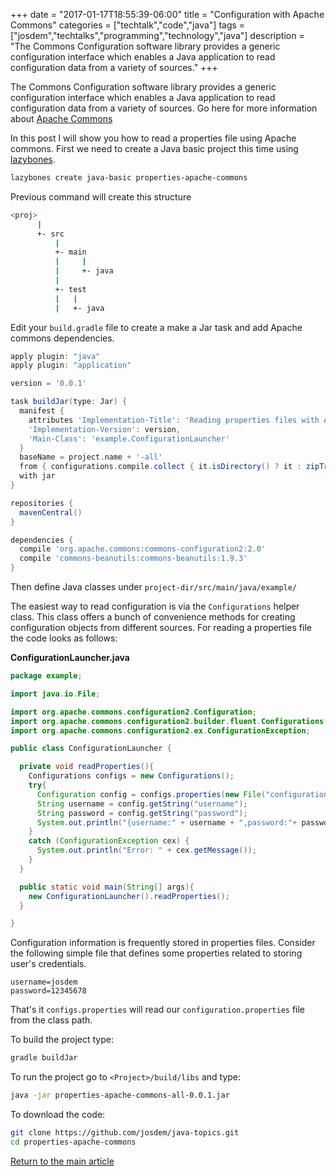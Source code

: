 +++
date = "2017-01-17T18:55:39-06:00"
title = "Configuration with Apache Commons"
categories = ["techtalk","code","java"]
tags = ["josdem","techtalks","programming","technology","java"]
description = "The Commons Configuration software library provides a generic configuration interface which enables a Java application to read configuration data from a variety of sources."
+++

The Commons Configuration software library provides a generic configuration interface which enables a Java application to read configuration data from a variety of sources. Go here for more information about [Apache Commons](http://commons.apache.org/)

In this post I will show you how to read a properties file using Apache commons. First we need to create a Java basic project this time using [lazybones](https://github.com/pledbrook/lazybones).

```bash
lazybones create java-basic properties-apache-commons
```

Previous command will create this structure

```bash
<proj>
      |
      +- src
          |
          +- main
          |     |
          |     +- java
          |
          +- test
          |   |
          |   +- java
```

Edit your `build.gradle` file to create a make a Jar task and add Apache commons dependencies.

```groovy
apply plugin: "java"
apply plugin: "application"

version = '0.0.1'

task buildJar(type: Jar) {
  manifest {
    attributes 'Implementation-Title': 'Reading properties files with Apache Configuration',
    'Implementation-Version': version,
    'Main-Class': 'example.ConfigurationLauncher'
  }
  baseName = project.name + '-all'
  from { configurations.compile.collect { it.isDirectory() ? it : zipTree(it) } }
  with jar
}

repositories {
  mavenCentral()
}

dependencies {
  compile 'org.apache.commons:commons-configuration2:2.0'
  compile 'commons-beanutils:commons-beanutils:1.9.3'
}
```

Then define Java classes under `project-dir/src/main/java/example/`

The easiest way to read configuration is via the `Configurations` helper class. This class offers a bunch of convenience methods for creating configuration objects from different sources. For reading a properties file the code looks as follows:

**ConfigurationLauncher.java**

```java
package example;

import java.io.File;

import org.apache.commons.configuration2.Configuration;
import org.apache.commons.configuration2.builder.fluent.Configurations;
import org.apache.commons.configuration2.ex.ConfigurationException;

public class ConfigurationLauncher {

  private void readProperties(){
    Configurations configs = new Configurations();
    try{
      Configuration config = configs.properties(new File("configuration.properties"));
      String username = config.getString("username");
      String password = config.getString("password");
      System.out.println("{username:" + username + ",password:"+ password + "}");
    }
    catch (ConfigurationException cex) {
      System.out.println("Error: " + cex.getMessage());
    }
  }

  public static void main(String[] args){
    new ConfigurationLauncher().readProperties();
  }

}
```

Configuration information is frequently stored in properties files. Consider the following simple file that defines some properties related to storing user's credentials.

```
username=josdem
password=12345678
```

That's it `configs.properties` will read our `configuration.properties` file from the class path.

To build the project type:

```bash
gradle buildJar
```

To run the project go to `<Project>/build/libs` and type:

```bash
java -jar properties-apache-commons-all-0.0.1.jar
```

To download the code:

```bash
git clone https://github.com/josdem/java-topics.git
cd properties-apache-commons
```


[Return to the main article](/techtalk/java)
